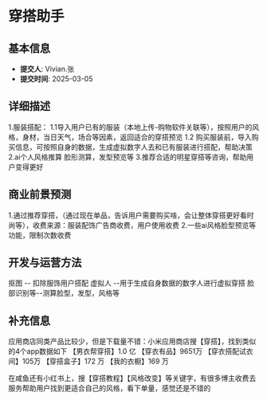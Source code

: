 # 穿搭助手

## 基本信息
- **提交人**: Vivian.张
- **提交时间**: 2025-03-05

## 详细描述
1.服装搭配：
1.1导入用户已有的服装（本地上传-购物软件关联等），按照用户的风格，身材，当日天气，场合等因素，返回适合的穿搭预览
1.2 购买服装前，导入购买信息，可按照自身的数据，生成虚拟数字人去和已有服装进行搭配，帮助决策
2.ai个人风格推算
脸形测算，发型预览等
3.推荐合适的明星穿搭等咨询，帮助用户变得更好



## 商业前景预测
1.通过推荐穿搭，（通过现在单品，告诉用户需要购买啥，会让整体穿搭更好看时尚等），收费来源：服装配饰广告商收费，用户使用收费
2.一些ai风格脸型预览等功能，限制次数收费

## 开发与运营方法
抠图 -- 扣除服饰用户搭配
虚拟人 --用于生成自身数据的数字人进行虚拟穿搭
脸部识别等--测算脸型，发型，风格等

## 补充信息
应用商店同类产品比较少，但是下载量不错：小米应用商店搜【穿搭】，找到类似的4个app数据如下
【男衣帮穿搭】1.0 亿
【穿衣有品】9651万
【穿衣搭配试衣间】105万
【穿搭盒子】172 万
【我的衣橱】169 万

在咸鱼还有小红书上，搜【穿搭教程】【风格改变】等关键字，有很多博主收费去服务帮助用户找到更适合自己的风格，看下单量，感觉还是不错的
